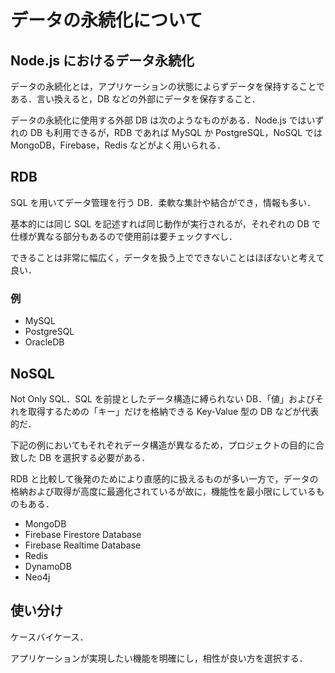 # データの永続化について

## Node.js におけるデータ永続化

データの永続化とは，アプリケーションの状態によらずデータを保持することである．言い換えると，DB などの外部にデータを保存すること．

データの永続化に使用する外部 DB は次のようなものがある．Node.js ではいずれの DB も利用できるが，RDB であれば MySQL か PostgreSQL，NoSQL では MongoDB，Firebase，Redis などがよく用いられる．

## RDB

SQL を用いてデータ管理を行う DB．柔軟な集計や結合ができ，情報も多い．

基本的には同じ SQL を記述すれば同じ動作が実行されるが，それぞれの DB で仕様が異なる部分もあるので使用前は要チェックすべし．

できることは非常に幅広く，データを扱う上でできないことはほぼないと考えて良い．

### 例

- MySQL
- PostgreSQL
- OracleDB

## NoSQL

Not Only SQL．SQL を前提としたデータ構造に縛られない DB．「値」およびそれを取得するための「キー」だけを格納できる Key-Value 型の DB などが代表的だ．

下記の例においてもそれぞれデータ構造が異なるため，プロジェクトの目的に合致した DB を選択する必要がある．

RDB と比較して後発のためにより直感的に扱えるものが多い一方で，データの格納および取得が高度に最適化されているが故に，機能性を最小限にしているものもある．

- MongoDB
- Firebase Firestore Database
- Firebase Realtime Database
- Redis
- DynamoDB
- Neo4j

## 使い分け

ケースバイケース．

アプリケーションが実現したい機能を明確にし，相性が良い方を選択する．

